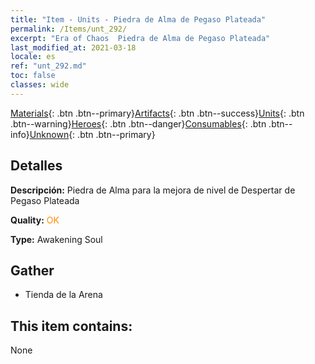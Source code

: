 ```yaml
---
title: "Item - Units - Piedra de Alma de Pegaso Plateada"
permalink: /Items/unt_292/
excerpt: "Era of Chaos  Piedra de Alma de Pegaso Plateada"
last_modified_at: 2021-03-18
locale: es
ref: "unt_292.md"
toc: false
classes: wide
---
```

 [Materials](/es/Items/){: .btn .btn--primary}[Artifacts](/es/Items/Artifacts/){: .btn .btn--success}[Units](/es/Items/Units/){: .btn .btn--warning}[Heroes](/es/Items/Heroes/){: .btn .btn--danger}[Consumables](/es/Items/Consumables/){: .btn .btn--info}[Unknown](/es/Items/Unknown/){: .btn .btn--primary}

## Detalles
 **Descripción:** Piedra de Alma para la mejora de nivel de Despertar de Pegaso Plateada

 **Quality:** <span style="color: #FF8C00">OK</span>

 **Type:** Awakening Soul

## Gather

*    Tienda de la Arena 

## This item contains:

  None

